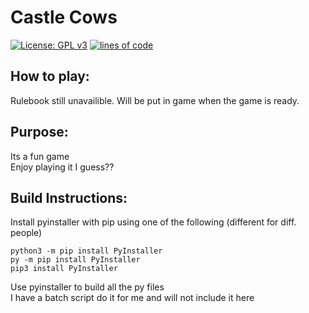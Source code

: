 # Castle Cows
[![License: GPL v3](https://img.shields.io/badge/License-GPLv3-blue.svg)](https://www.gnu.org/licenses/gpl-3.0)
[![lines of code](https://img.shields.io/tokei/lines/github/quasar098/castle-cows)](https://quasar098.github.io)

## How to play:
Rulebook still unavailible. Will be put in game when the game is ready.

## Purpose:
Its a fun game
<br>Enjoy playing it I guess??

## Build Instructions:
Install pyinstaller with pip using one of the following (different for diff. people)
```
python3 -m pip install PyInstaller
py -m pip install PyInstaller
pip3 install PyInstaller
```
Use pyinstaller to build all the py files
<br>I have a batch script do it for me and will not include it here
